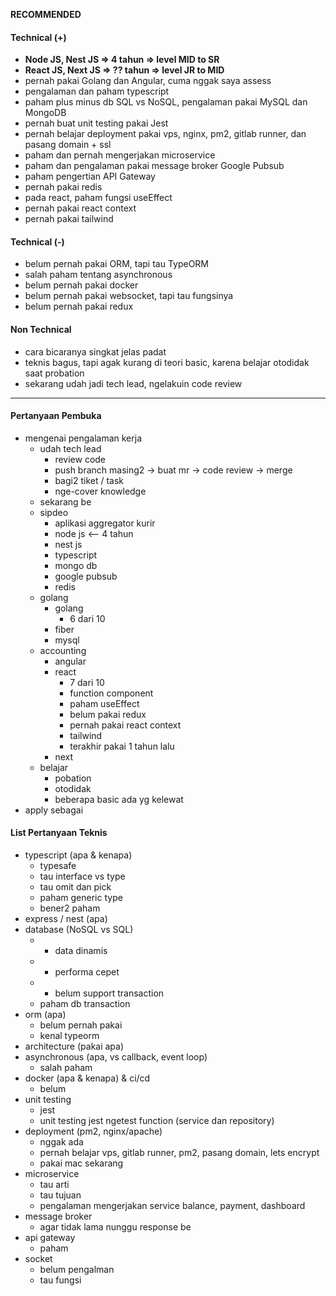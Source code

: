 **RECOMMENDED**

#### Technical (+) 

- **Node JS, Nest JS => 4 tahun => level MID to SR**  
- **React JS, Next JS => ?? tahun => level JR to MID**
- pernah pakai Golang dan Angular, cuma nggak saya assess
- pengalaman dan paham typescript
- paham plus minus db SQL vs NoSQL, pengalaman pakai MySQL dan MongoDB
- pernah buat unit testing pakai Jest
- pernah belajar deployment pakai vps, nginx, pm2, gitlab runner, dan pasang domain + ssl
- paham dan pernah mengerjakan microservice
- paham dan pengalaman pakai message broker Google Pubsub
- paham pengertian API Gateway
- pernah pakai redis
- pada react, paham fungsi useEffect
- pernah pakai react context
- pernah pakai tailwind

#### Technical (-)  

- belum pernah pakai ORM, tapi tau TypeORM
- salah paham tentang asynchronous
- belum pernah pakai docker
- belum pernah pakai websocket, tapi tau fungsinya
- belum pernah pakai redux

#### Non Technical  

- cara bicaranya singkat jelas padat
- teknis bagus, tapi agak kurang di teori basic, karena belajar otodidak saat probation
- sekarang udah jadi tech lead, ngelakuin code review

---

#### Pertanyaan Pembuka

- mengenai pengalaman kerja  
	- udah tech lead
		- review code
		- push branch masing2 -> buat mr -> code review -> merge
		- bagi2 tiket / task
		- nge-cover knowledge
	- sekarang be
	- sipdeo
		- aplikasi aggregator kurir
		- node js <-- 4 tahun
		- nest js
		- typescript
		- mongo db
		- google pubsub
		- redis
	- golang
		- golang
			- 6 dari 10
		- fiber
		- mysql
	- accounting
		- angular
		- react
			- 7 dari 10
			- function component
			- paham useEffect
			- belum pakai redux
			- pernah pakai react context
			- tailwind
			- terakhir pakai 1 tahun lalu
		- next
	- belajar
		- pobation
		- otodidak
		- beberapa basic ada yg kelewat
- apply sebagai


#### List Pertanyaan Teknis

- typescript (apa & kenapa)
	- typesafe
	- tau interface vs type
	- tau omit dan pick
	- paham generic type
	- bener2 paham
- express / nest (apa)
- database (NoSQL vs SQL)
	- + data dinamis
	- + performa cepet
	- - belum support transaction
	- paham db transaction
- orm (apa)
	- belum pernah pakai
	- kenal typeorm
- architecture (pakai apa)
- asynchronous (apa, vs callback, event loop)
	- salah paham
- docker (apa & kenapa) & ci/cd
	- belum
- unit testing
	- jest
	- unit testing jest ngetest function (service dan repository)
- deployment (pm2, nginx/apache)
	- nggak ada
	- pernah belajar vps, gitlab runner, pm2, pasang domain, lets encrypt
	- pakai mac sekarang
- microservice
	- tau arti
	- tau tujuan
	- pengalaman mengerjakan service balance, payment, dashboard
- message broker
	- agar tidak lama nunggu response be
- api gateway
	- paham
- socket
	- belum pengalman
	- tau fungsi